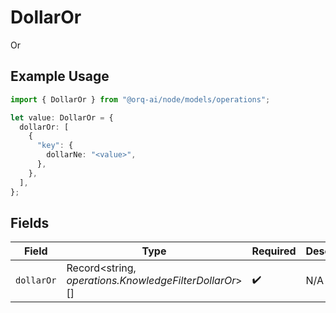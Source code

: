 # DollarOr

Or

## Example Usage

```typescript
import { DollarOr } from "@orq-ai/node/models/operations";

let value: DollarOr = {
  dollarOr: [
    {
      "key": {
        dollarNe: "<value>",
      },
    },
  ],
};
```

## Fields

| Field                                                  | Type                                                   | Required                                               | Description                                            |
| ------------------------------------------------------ | ------------------------------------------------------ | ------------------------------------------------------ | ------------------------------------------------------ |
| `dollarOr`                                             | Record<string, *operations.KnowledgeFilterDollarOr*>[] | :heavy_check_mark:                                     | N/A                                                    |
